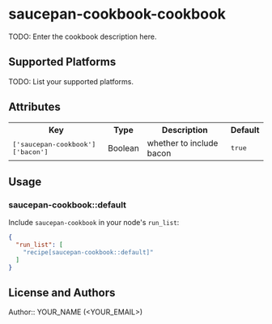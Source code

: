 # saucepan-cookbook-cookbook

TODO: Enter the cookbook description here.

## Supported Platforms

TODO: List your supported platforms.

## Attributes

<table>
  <tr>
    <th>Key</th>
    <th>Type</th>
    <th>Description</th>
    <th>Default</th>
  </tr>
  <tr>
    <td><tt>['saucepan-cookbook']['bacon']</tt></td>
    <td>Boolean</td>
    <td>whether to include bacon</td>
    <td><tt>true</tt></td>
  </tr>
</table>

## Usage

### saucepan-cookbook::default

Include `saucepan-cookbook` in your node's `run_list`:

```json
{
  "run_list": [
    "recipe[saucepan-cookbook::default]"
  ]
}
```

## License and Authors

Author:: YOUR_NAME (<YOUR_EMAIL>)
